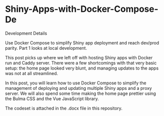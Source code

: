 # Shiny-Apps-with-Docker-Compose-De
Development Details

 Use Docker Compose to simplify Shiny app deployment and reach dev/prod parity. Part 1 looks at local development.

This post picks up where we left off with hosting Shiny apps with Docker run and Caddy server. There were a few shortcomings with that very basic setup: the home page looked very blunt, and managing updates to the apps was not at all streamlined.

In this post, you will learn how to use Docker Compose to simplify the management of deploying and updating multiple Shiny apps and a proxy server. We will also spend some time making the home page prettier using the Bulma CSS and the Vue JavaScript library.

The codeset is attached in the .docx file in this repository.
